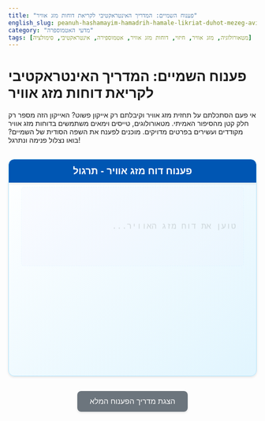 ```yaml
---
title: "פענוח השמיים: המדריך האינטראקטיבי לקריאת דוחות מזג אוויר"
english_slug: peanuh-hashamayim-hamadrih-hamale-likriat-duhot-mezeg-avir
category: "מדעי האטמוספרה"
tags: [מטאורולוגיה, מזג אוויר, חיזוי, דוחות מזג אוויר, אטמוספירה, אינטראקטיבי, סימולציה]
---
```

# פענוח השמיים: המדריך האינטראקטיבי לקריאת דוחות מזג אוויר

אי פעם הסתכלתם על תחזית מזג אוויר וקיבלתם רק אייקון פשוט? האייקון הזה מספר רק חלק קטן מהסיפור האמיתי. מטאורולוגים, טייסים וימאים משתמשים בדוחות מזג אוויר מקודדים ועשירים בפרטים מדויקים. מוכנים לפענח את השפה הסודית של השמיים? בואו נצלול פנימה ונתרגל!

<div class="weather-app">
    <div class="app-header">פענוח דוח מזג אוויר - תרגול</div>
    <div id="weather-report-display" class="report-display">
        <p>טוען את דוח מזג האוויר...</p>
    </div>
     <div class="icon-representation">
         <!-- Visual representation will be added here by JS -->
     </div>
    <div id="question-area" class="question-area">
        <p>טוען שאלה...</p>
    </div>
    <div id="options-area" class="options-area">
        <!-- Answer buttons will be added here by JS -->
    </div>
    <div id="feedback-area" class="feedback-area">
        <!-- Feedback and explanation will appear here -->
    </div>
</div>

<style>
    :root {
        --primary-color: #007bff;
        --secondary-color: #28a745;
        --background-color: #e0f7fa; /* Light cyan */
        --container-bg: #ffffff;
        --border-color: #b3e5fc; /* Light blue */
        --correct-color: #28a745;
        --incorrect-color: #dc3545;
        --text-color: #333;
        --header-bg: #0056b3;
        --header-text: #ffffff;
        --subtle-shadow: 0 2px 4px rgba(0, 0, 0, 0.1);
        --button-hover-bg: #0056b3;
        --button-hover-text: #ffffff;
    }

    .weather-app {
        font-family: 'Arial', sans-serif;
        direction: rtl;
        text-align: right;
        max-width: 650px;
        margin: 30px auto;
        padding: 25px;
        border: 1px solid var(--border-color);
        border-radius: 12px;
        background: linear-gradient(to bottom right, var(--container-bg), #e1f5fe); /* Soft gradient */
        box-shadow: var(--subtle-shadow);
        color: var(--text-color);
        position: relative; /* For potential animations */
        overflow: hidden; /* Keep animations inside */
    }

    .app-header {
        background-color: var(--header-bg);
        color: var(--header-text);
        padding: 12px 20px;
        margin: -25px -25px 25px -25px; /* Extend header to edges */
        border-top-left-radius: 10px;
        border-top-right-radius: 10px;
        font-size: 1.4em;
        font-weight: bold;
        text-align: center;
        box-shadow: var(--subtle-shadow);
    }


    .report-display {
        font-family: 'Courier New', monospace; /* Monospaced font for report */
        font-size: 1.2em;
        margin-bottom: 20px;
        padding: 15px;
        background-color: #eef; /* Light blue tint */
        border: 1px dashed var(--border-color);
        border-radius: 6px;
        white-space: pre-wrap; /* Preserves formatting */
        overflow-x: auto; /* Scroll if report is too wide */
        box-shadow: inset 0 1px 3px rgba(0,0,0,0.05);
        opacity: 0; /* Start hidden for animation */
        transform: translateY(-10px);
        animation: fadeInSlideDown 0.6s ease-out forwards;
    }

     .icon-representation {
         text-align: center;
         margin-bottom: 20px;
         min-height: 50px; /* Reserve space */
     }

     .weather-icon {
         font-size: 2.5em;
         margin: 0 10px;
         display: inline-block;
         opacity: 0;
         animation: fadeInPop 0.5s ease-out forwards;
     }

     .weather-icon.wind { animation-delay: 0.2s; }
     .weather-icon.temp { animation-delay: 0.4s; }
     .weather-icon.pressure { animation-delay: 0.6s; }


    .question-area {
        font-size: 1.3em;
        font-weight: bold;
        margin-bottom: 20px;
        color: var(--header-bg);
        opacity: 0; /* Start hidden */
        transform: translateY(-10px);
        animation: fadeInSlideDown 0.6s ease-out forwards;
        animation-delay: 0.3s; /* Delay after report */
    }

    .options-area {
        display: flex;
        flex-direction: column;
        gap: 12px;
        margin-bottom: 20px;
        opacity: 0; /* Start hidden */
        animation: fadeIn 0.6s ease-out forwards;
        animation-delay: 0.6s; /* Delay after question */
    }

    .option-button {
        padding: 12px 20px;
        border: 2px solid var(--primary-color);
        border-radius: 8px;
        background-color: var(--container-bg);
        color: var(--primary-color);
        cursor: pointer;
        font-size: 1.1em;
        text-align: right;
        transition: background-color 0.3s ease, color 0.3s ease, transform 0.1s ease;
        box-shadow: var(--subtle-shadow);
        width: 100%; /* Make buttons full width */
    }

    .option-button:hover:not([disabled]) {
        background-color: var(--button-hover-bg);
        color: var(--button-hover-text);
        transform: translateY(-2px);
        box-shadow: 0 4px 8px rgba(0, 0, 0, 0.15);
    }

    .option-button:active:not([disabled]) {
         transform: translateY(0);
         box-shadow: var(--subtle-shadow);
    }

     .option-button[disabled] {
         opacity: 0.7;
         cursor: not-allowed;
         box-shadow: none;
     }

    .feedback-area {
        margin-top: 20px;
        padding: 15px;
        border-radius: 8px;
        opacity: 0; /* Start hidden */
        transform: translateY(10px);
        animation: fadeInSlideUp 0.5s ease-out forwards;
    }

    .feedback.correct {
        background-color: #d4edda; /* Light green */
        color: var(--correct-color);
        border: 1px solid #c3e6cb;
    }

    .feedback.incorrect {
        background-color: #f8d7da; /* Light red */
        color: var(--incorrect-color);
        border: 1px solid #f5c6cb;
    }

    .feedback p {
        margin-bottom: 10px;
        font-weight: bold;
    }

    .explanation {
        margin-top: 10px;
        font-size: 1em;
        line-height: 1.6;
        color: var(--text-color);
        border-top: 1px dashed rgba(0,0,0,0.1);
        padding-top: 10px;
    }

    .next-button {
        display: block;
        width: 100%;
        padding: 12px;
        background-color: var(--secondary-color);
        color: white;
        border: none;
        border-radius: 8px;
        font-size: 1.2em;
        cursor: pointer;
        margin-top: 15px;
        transition: background-color 0.3s ease, transform 0.1s ease;
        box-shadow: var(--subtle-shadow);
    }

    .next-button:hover {
        background-color: #218838;
         transform: translateY(-2px);
         box-shadow: 0 4px 8px rgba(0, 0, 0, 0.15);
    }
     .next-button:active {
         transform: translateY(0);
         box-shadow: var(--subtle-shadow);
     }

    .toggle-explanation-button {
        display: block;
        margin: 30px auto;
        padding: 12px 25px;
        background-color: #6c757d;
        color: white;
        border: none;
        border-radius: 8px;
        font-size: 1.1em;
        cursor: pointer;
        transition: background-color 0.3s ease, transform 0.1s ease;
        box-shadow: var(--subtle-shadow);
    }

    .toggle-explanation-button:hover {
        background-color: #5a6268;
         transform: translateY(-2px);
         box-shadow: 0 4px 8px rgba(0, 0, 0, 0.15);
    }
     .toggle-explanation-button:active {
         transform: translateY(0);
         box-shadow: var(--subtle-shadow);
     }

    #full-explanation {
        margin-top: 30px;
        padding: 25px;
        border: 1px solid var(--border-color);
        border-radius: 12px;
        background-color: var(--container-bg);
        box-shadow: var(--subtle-shadow);
    }

    #full-explanation h2, #full-explanation h3 {
        color: var(--header-bg);
        margin-top: 20px;
        margin-bottom: 10px;
        border-bottom: 1px solid var(--border-color);
        padding-bottom: 5px;
    }

    #full-explanation p, #full-explanation ul {
        line-height: 1.7;
        margin-bottom: 15px;
        font-size: 1em;
        color: var(--text-color);
    }

    #full-explanation ul {
        padding-right: 25px;
        list-style-type: disc;
    }

     #full-explanation ul ul {
         padding-right: 15px;
         margin-bottom: 8px;
     }

    /* Animations */
     @keyframes fadeIn {
         from { opacity: 0; }
         to { opacity: 1; }
     }

    @keyframes fadeInSlideDown {
        from { opacity: 0; transform: translateY(-20px); }
        to { opacity: 1; transform: translateY(0); }
    }

    @keyframes fadeInSlideUp {
        from { opacity: 0; transform: translateY(20px); }
        to { opacity: 1; transform: translateY(0); }
    }

    @keyframes fadeInPop {
         from { opacity: 0; transform: scale(0.8); }
         to { opacity: 1; transform: scale(1); }
    }

     @keyframes pulse {
         0% { transform: scale(1); }
         50% { transform: scale(1.02); }
         100% { transform: scale(1); }
     }

     .feedback.correct p { animation: pulse 0.8s ease-in-out 2; /* Pulse twice */ }

</style>

<button class="toggle-explanation-button" id="toggle-explanation">הצגת מדריך הפענוח המלא</button>

<div id="full-explanation" style="display: none;">
    <h2>מדריך מורחב לפענוח דוחות מזג אוויר</h2>

    <p>דוחות מטאורולוגיים, כמו METAR (Meteorological Aerodrome Report), הם כלי קריטי להבנת תנאי מזג אוויר מדויקים בזמן אמת. הם משמשים לא רק טייסים, אלא גם כל מי שעוסק בתכנון רגיש למזג אוויר. בואו נפרוט את הרכיבים העיקריים שתפגשו:</p>

    <h3>מבנה כללי ורכיבים עיקריים</h3>
    <p>דוח METAR מלא מכיל רכיבים רבים, אך בגרסה המפושטת שלנו, נתמקד באלה:</p>
    <ul>
        <li>**סמלים ותיאור כללי:** סמלים ויזואליים המייצגים מצב בסיסי (שמש, ענן, גשם, ערפל).</li>
        <li>**קוד מצב שמיים/ראות:** לדוגמה, SKC (שמיים נקיים), OVC (מעונן לחלוטין), או קודים המציינים ראות ירודה כמו FG (ערפל).</li>
        <li>**נתוני רוח:** כיוון ומהירות.</li>
        <li>**טמפרטורה ונקודת טל:** טמפרטורת האוויר והטמפרטורה בה האוויר יגיע לרוויה.</li>
        <li>**לחץ ברומטרי (QNH):** לחץ האוויר המותאם לגובה פני הים.</li>
    </ul>

    <h3>פענוח רכיבים: פירוט מעמיק</h3>

    <h4>עננות וראות</h4>
    <ul>
        <li>**ראות (Visibility):** המרחק המרבי בו ניתן לראות אובייקטים.
            <ul>
                <li>`CAVOK` (Ceiling and Visibility OK): ראות מעל 10 ק"מ, ללא עננים משמעותיים מתחת ל-1500 מטר וללא תופעות מזג אוויר.</li>
                <li>`9999`: ראות 10 ק"מ ומעלה.</li>
                <li>מספרים כמו `0800` או `5000`: מציינים ראות ב מטרים (800 מטר, 5 ק"מ). ראות נמוכה יכולה להיגרם מ:
                    <ul>
                        <li>`FG` (Fog): ערפל (ראות < 1000 מטר).</li>
                        <li>`BR` (Mist): אד/ערפילי ים (ראות 1000-5000 מטר).</li>
                    </ul>
                </li>
            </ul>
        </li>
        <li>**עננות (Cloud Cover):** מציינת כמה מהשמיים מכוסים בעננים ובאיזה גובה. הכיסוי נמדד בשמיניות (אוקטות), והגובה במאות רגל.
            <ul>
                <li>`SKC` (Sky Clear) / `CLR` (Clear): 0/8 כיסוי - שמיים בהירים.</li>
                <li>`FEW` (Few): 1-2/8 כיסוי - מעט עננים.</li>
                <li>`SCT` (Scattered): 3-4/8 כיסוי - עננות מפוזרת.</li>
                <li>`BKN` (Broken): 5-7/8 כיסוי - מעונן חלקית עד כמעט מלא ("שמיים שבורים").</li>
                <li>`OVC` (Overcast): 8/8 כיסוי - שמיים מכוסים לחלוטין.</li>
                <li>המספר שאחרי הקוד (לדוגמה, `SCT030`) הוא הגובה במאות רגל (3000 רגל).</li>
            </ul>
        </li>
    </ul>

    <h4>משקעים ותופעות מזג אוויר</h4>
    <p>קודים דו- או תלת-אותיים מתארים תופעות משמעותיות (Present Weather):</p>
    <ul>
        <li>עוצמה: `-` (קל), `+` (כבד), אין סימון (בינוני).</li>
        <li>סוג: `RA` (גשם), `SN` (שלג), `DZ` (גשם קל), `GR` (ברד).</li>
        <li>תיאור/מאפיין: `TS` (סופת רעמים), `FG` (ערפל), `BR` (אד), `SS` (סופת חול), `SQ` (סקווול).</li>
    </ul>
    <p>**דוגמאות נפוצות:** `-RA` (גשם קל), `+TSRA` (סופת רעמים עם גשם כבד), `FG` (ערפל), `BR` (אד), `VCSH` (גשם קל בסביבה הקרובה).</p>

    <h4>נתוני רוח</h4>
    <p>הפורמט הוא DDDVVVKT, לעיתים עם GFFFKT:</p>
    <ul>
        <li>`DDD`: כיוון הרוח במעלות מתוך הצפון האמיתי (000-360). `VRB` מציין רוח משתנה כיוון.</li>
        <li>`VVV`: מהירות הרוח בקשרים (KT - Knots). 1 קשר ≈ 1.85 קמ"ש.</li>
        <li>`GFFF`: מופיע אם יש משבים (Gusts) - FFF היא מהירות המשב המקסימלית.</li>
        <li>**דוגמה:** `27015KT` (רוח ממערב, 270°, 15 קשר). `36020G35KT` (רוח מצפון, 360°, 20 קשר, משבים עד 35 קשר). `VRB05KT` (רוח משתנה, 5 קשר).</li>
    </ul>

    <h4>טמפרטורה ונקודת טל</h4>
    <p>הפורמט TT/TD:</p>
    <ul>
        <li>`TT`: טמפרטורת האוויר בצלזיוס. `M` לפני מספר מציינת מינוס. (לדוגמה, `18` = 18°C, `M03` = -3°C).</li>
        <li>`TD`: טמפרטורת נקודת הטל בצלזיוס (גם כאן, `M` למינוס). נקודת הטל היא הטמפרטורה בה האוויר מתחיל להתעבות. ככל שהטמפרטורה קרובה יותר לנקודת הטל, כך האוויר לח יותר והסיכוי לערפל או משקעים גבוה יותר.</li>
        <li>**דוגמה:** `20/15` (טמפרטורה 20°C, נקודת טל 15°C). `M05/M06` (טמפרטורה -5°C, נקודת טל -6°C).</li>
    </ul>

    <h4>לחץ ברומטרי</h4>
    <p>הפורמט QPPPP:</p>
    <ul>
        <li>`Q`: קוד המציין שמדובר בלחץ ברומטרי המותאם לגובה פני הים (QNH).</li>
        <li>`PPPP`: ערך הלחץ בהקטו-פסקל (hPa).</li>
        <li>**דוגמה:** `Q1018` (לחץ 1018 hPa). לחץ גבוה לרוב מצביע על מזג אוויר יציב, ולחץ נמוך על מערכת לא יציבה.</li>
    </ul>

    <p>הדוחות בתרגול זה הם גרסאות מפושטות המכילות את הרכיבים העיקריים כדי לאפשר לכם להתמקד בלמידה.</p>
</div>

<script>
    const weatherData = [
        {
            report: "☀️ SKC 💨 05010KT 🌡️ 25°C/10°C 📊 1020hPa",
            question: "מתכננים טיול רגלי בהרים מחר. מה ניתן להסיק מדוח מזג האוויר הזה?",
            options: [
                "צפוי גשם חזק וערפל, כדאי לבטל.",
                "מזג אוויר בהיר ויבש, מתאים לטיול, אך שימו לב להפרש הטמפרטורות (יובש).",
                "רוחות עזות שיקשו על ההליכה בשטח פתוח.",
                "צפוי שלג וטמפרטורות מתחת לאפס."
            ],
            correctAnswerIndex: 1,
            explanation: "הדוח מצביע על: SKC (שמיים בהירים), רוח קלה יחסית (10 קשר) מכיוון 050, טמפרטורה נעימה (25°C), נקודת טל נמוכה (10°C) המעידה על אוויר יבש, ולחץ גבוה (1020hPa) המעיד על יציבות אטמוספרית. הפרש גדול בין טמפרטורה לנקודת טל מרמז על לחות נמוכה ויובש. התנאים אידיאליים לטיול רגלי, רק חשוב לזכור שתנאי יובש יכולים להשפיע (למשל, להתייבשות).",
            icons: ["☀️"]
        },
        {
            report: "☁️ OVC ☔ -RA 💨 27015KT 🌡️ 12°C/11°C 📊 1005hPa",
            question: "האם כדאי לתכנן פיקניק בפארק הפתוח היום אחר הצהריים?",
            options: [
                "כן, מזג האוויר מתאים לפעילות בחוץ ויהיה שמשי.",
                "לא, צפוי כיסוי עננים מלא, גשם קל ורוחות בינוניות.",
                "כן, אך רק בשעות הבוקר המוקדמות לפני הגשם.",
                "רק אם הפארק נמצא באזור מדברי יבש וללא עננים."
            ],
            correctAnswerIndex: 1,
            explanation: "הדוח מראה: OVC (כיסוי עננים מלא), -RA (גשם קל), רוח מערבית (270 מעלות) בינונית (15 קשר), טמפרטורה 12°C ונקודת טל 11°C (מעיד על אוויר רווי וסכנת ערפל או גשם מתמשך), ולחץ נמוך (1005hPa) שיכול להצביע על מערכת פעילה. תנאים אלו אינם מתאימים לפיקניק בפארק פתוח.",
            icons: ["☁️", "☔"]
        },
        {
            report: "🌫️ FG 💨 01005KT 🌡️ 8°C/8°C 📊 1012hPa",
            question: "אתם צריכים לנהוג בכביש מהיר בשעת בוקר מוקדמת. מה המשמעות העיקרית של דוח זה?",
            options: [
                "ראות מעולה ורוחות קלות לנסיעה מהירה.",
                "צפויה סופת רעמים, כדאי להימנע מנהיגה.",
                "קיים ערפל כבד שמגביל משמעותית את הראות.",
                "מזג אוויר בהיר וקר, אין בעיה מיוחדת בנהיגה."
            ],
            correctAnswerIndex: 2,
            explanation: "הדוח מציג: FG (ערפל), רוח קלה מאוד (5 קשר), טמפרטורה ונקודת טל זהות (8°C/8°C) מה שמעיד על רוויית אוויר וסבירות גבוהה לערפל. ערפל מגביל מאוד את הראות ומסוכן לנהיגה, במיוחד בכביש מהיר.",
            icons: ["🌫️"]
        },
         {
            report: "☁️ BKN020 💨 VRB03KT 🌡️ 18°C/16°C 📊 1010hPa",
            question: "האם כדאי לצאת לשייט קצר בים הפתוח בספינה קטנה לפי הדוח?",
            options: [
                "כן, הים שקט והראות צפויה להיות מצוינת.",
                "כן, אבל יש סיכוי לרוחות חזקות פתאומיות מהים.",
                "לא, יש כיסוי עננים נמוך, אוויר לח ורוח משתנה קלה שאינם אידיאליים לשייט קטן.",
                "מזג אוויר מושלם לכל סוג שייט, כולל סירות מפרש."
            ],
            correctAnswerIndex: 2,
            explanation: "הדוח מציין: BKN020 (עננות משמעותית בגובה 2000 רגל), VRB03KT (רוח קלה מאוד ומשתנה כיוון), טמפרטורה 18°C ונקודת טל 16°C (אוויר לח למדי). כיסוי עננים נמוך (BKN) ורוח קלה ומשתנה אינם אידיאליים לשייט בספינה קטנה בים פתוח, ונקודת הטל הקרובה לטמפרטורה מגבירה את הסיכוי לגשם קל או אד (BR) שיכול להגביל ראות.",
            icons: ["☁️"]
        },
         {
            report: "☀️ FEW050 💨 32025G40KT 🌡️ 20°C/5°C 📊 1018hPa",
            question: "מתכננים טיול אופניים ביער. מה הסיכון העיקרי לפי דוח זה שכדאי לקחת בחשבון?",
            options: [
                "גשם כבד ובוץ שיקשו על הרכיבה.",
                "טמפרטורות קיצוניות שידרשו לבוש מיוחד.",
                "רוחות חזקות ומשבים שעלולים להפיל ענפים או עצמים.",
                "ראות נמוכה עקב ערפל סמיך בתוך היער."
            ],
            correctAnswerIndex: 2,
            explanation: "הדוח מציין: FEW050 (מעט עננים גבוהים יחסית), 32025G40KT (רוח חזקה יחסית מצפון מערב, 25 קשר, עם משבים חזקים עד 40 קשר), טמפרטורה 20°C ונקודת טל 5°C (אוויר יבש). רוחות ומשבים חזקים ביער יכולים להוות סכנה של נפילת ענפים או עצמים אחרים, ולקשות על השליטה באופניים. זהו הסיכון העיקרי לפי הדוח.",
            icons: ["☀️", "💨"]
        }
    ];

    let currentQuestionIndex = 0;
    const reportDisplay = document.getElementById('weather-report-display');
    const questionArea = document.getElementById('question-area');
    const optionsArea = document.getElementById('options-area');
    const feedbackArea = document.getElementById('feedback-area');
    const toggleExplanationButton = document.getElementById('toggle-explanation');
    const fullExplanationDiv = document.getElementById('full-explanation');
    const iconRepresentationArea = document.querySelector('.icon-representation'); // New area for icons

    function displayQuestion(index) {
        // Clear previous elements and animations
        feedbackArea.innerHTML = '';
        feedbackArea.className = 'feedback-area'; // Reset class
        optionsArea.innerHTML = '';
        iconRepresentationArea.innerHTML = ''; // Clear icons

        const data = weatherData[index];

        // Add animations before setting text
        reportDisplay.style.opacity = 0;
        reportDisplay.style.transform = 'translateY(-20px)';
        questionArea.style.opacity = 0;
        questionArea.style.transform = 'translateY(-20px)';
        optionsArea.style.opacity = 0;


        // Set text content
        reportDisplay.innerText = "דוח מזג האוויר:\n" + data.report;
        questionArea.innerText = data.question;

        // Add visual icons with animation delay
        data.icons.forEach((icon, i) => {
             const span = document.createElement('span');
             span.classList.add('weather-icon');
             // Add specific classes for potential different icon animations later
             if (icon === "💨") span.classList.add('wind');
             if (icon === "🌡️") span.classList.add('temp');
             if (icon === "📊") span.classList.add('pressure');
             span.innerText = icon;
             // Apply animation with delay
             span.style.animation = `fadeInPop 0.5s ease-out forwards ${0.1 * i + 0.8}s`; // Staggered animation
             iconRepresentationArea.appendChild(span);
        });


        // Animate in the report and question
        setTimeout(() => {
             reportDisplay.style.opacity = 1;
             reportDisplay.style.transform = 'translateY(0)';
        }, 50); // Small delay to ensure transition fires

        setTimeout(() => {
            questionArea.style.opacity = 1;
            questionArea.style.transform = 'translateY(0)';
        }, 300); // Delay question animation

        // Populate and animate in options
        setTimeout(() => {
            data.options.forEach((option, i) => {
                const button = document.createElement('button');
                button.classList.add('option-button');
                button.innerText = option;
                button.onclick = () => handleAnswer(i);
                // Add animation with delay
                button.style.opacity = 0;
                button.style.transform = 'translateY(20px)';
                button.style.animation = `fadeInSlideUp 0.5s ease-out forwards ${0.1 * i}s`; // Staggered animation
                optionsArea.appendChild(button);
            });
             optionsArea.style.opacity = 1; // This opactiy might be overridden by child animations, reconsider
        }, 600); // Delay option population and animation

    }

    function handleAnswer(selectedIndex) {
        const data = weatherData[currentQuestionIndex];
        const isCorrect = selectedIndex === data.correctAnswerIndex;

        // Disable all option buttons
        optionsArea.querySelectorAll('.option-button').forEach((button, i) => {
            button.disabled = true;
            // Optional: Style correct/incorrect answer button
            if (i === data.correctAnswerIndex) {
                 button.style.borderColor = var(--correct-color);
                 button.style.color = var(--correct-color);
                 button.style.fontWeight = 'bold';
            } else {
                 button.style.opacity = 0.5; // Fade out incorrect options
            }
            if (i === selectedIndex && !isCorrect) {
                 button.style.borderColor = var(--incorrect-color);
                 button.style.color = var(--incorrect-color);
                  button.style.fontWeight = 'bold';
            }
        });

        feedbackArea.innerHTML = ''; // Clear previous feedback

        const feedbackText = document.createElement('p');
        if (isCorrect) {
            feedbackText.innerText = "🔥 נכון מאוד! פענוח מדויק! 🔥";
            feedbackArea.classList.add('correct');
        } else {
            feedbackText.innerText = "🧐 לא מדויק הפעם. בואו נראה למה... 👇";
            feedbackArea.classList.add('incorrect');
        }
        feedbackArea.appendChild(feedbackText);

        const explanationText = document.createElement('p');
        explanationText.classList.add('explanation');
        explanationText.innerText = "הסבר: " + data.explanation;
        feedbackArea.appendChild(explanationText);

        // Add Next button
        const nextButton = document.createElement('button');
        nextButton.classList.add('next-button');
        nextButton.innerText = currentQuestionIndex < weatherData.length - 1 ? 'שאלה הבאה >>' : 'סיימנו! ✨';
        nextButton.onclick = handleNext;
        feedbackArea.appendChild(nextButton);

        // Animate feedback area
        feedbackArea.style.opacity = 0;
        feedbackArea.style.transform = 'translateY(20px)';
        setTimeout(() => {
            feedbackArea.style.opacity = 1;
            feedbackArea.style.transform = 'translateY(0)';
        }, 50); // Small delay
    }

    function handleNext() {
        currentQuestionIndex++;
        if (currentQuestionIndex < weatherData.length) {
            displayQuestion(currentQuestionIndex);
        } else {
            // End of quiz
            reportDisplay.innerText = "✅ סיימתם את כל השאלות והפכתם למפענחי שמיים מתחילים!";
            reportDisplay.style.opacity = 1; reportDisplay.style.transform = 'translateY(0)'; // Ensure final message is visible
            questionArea.innerText = "כל הכבוד על התרגול! מקווים שנהניתם ולמדתם.";
            questionArea.style.opacity = 1; questionArea.style.transform = 'translateY(0)'; // Ensure final message is visible
            optionsArea.innerHTML = '';
             iconRepresentationArea.innerHTML = ''; // Clear icons
            feedbackArea.innerHTML = '';
            feedbackArea.className = 'feedback-area'; // Reset class

            // Add a restart button
            const restartButton = document.createElement('button');
            restartButton.classList.add('next-button');
            restartButton.innerText = '🔄 התחלה מחדש';
            restartButton.onclick = () => {
                currentQuestionIndex = 0;
                displayQuestion(currentQuestionIndex);
            };
             // Animate restart button
             restartButton.style.opacity = 0;
             restartButton.style.transform = 'scale(0.8)';
             setTimeout(() => {
                 restartButton.style.opacity = 1;
                 restartButton.style.transform = 'scale(1)';
             }, 300);
            feedbackArea.appendChild(restartButton);

        }
    }

    function toggleExplanation() {
        if (fullExplanationDiv.style.display === 'none') {
            fullExplanationDiv.style.display = 'block';
            toggleExplanationButton.innerText = 'הסתרת מדריך הפענוח המלא';
             // Optional: smooth scroll to explanation
             fullExplanationDiv.scrollIntoView({ behavior: 'smooth', block: 'start' });
        } else {
            fullExplanationDiv.style.display = 'none';
            toggleExplanationButton.innerText = 'הצגת מדריך הפענוח המלא';
        }
    }

    // Initialize the app
    displayQuestion(currentQuestionIndex);

    // Add event listener for the toggle button
    toggleExplanationButton.addEventListener('click', toggleExplanation);

    // Initial check for explanation state on load (optional, but good practice)
    if (fullExplanationDiv.style.display === 'none') {
         toggleExplanationButton.innerText = 'הצגת מדריך הפענוח המלא';
    } else {
         toggleExplanationButton.innerText = 'הסתרת מדריך הפענוח המלא';
    }


</script>